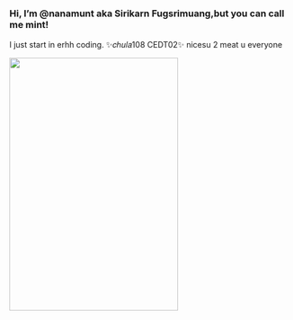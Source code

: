 <h3>Hi, I’m @nanamunt aka Sirikarn Fugsrimuang,but you can call me mint!</h3>

I just start in erhh coding.
✨𝑐ℎ𝑢𝑙𝑎108 CEDT02✨
nicesu 2 meat u everyone
<!---
nanamunt/nanamunt is a ✨ special ✨ repository because its `README.md` (this file) appears on your GitHub profile.
You can click the Preview link to take a look at your changes.
--->
<img src="https://cdns.klimg.com/resized/670x/g/d/i/dinilai_cocok_dengan_konsepnya_10_potret_giselle_aespa_di_era_armageddon_-_cantik_banget/p/giselle_aespa-20240606-007-non_fotografer_kly.jpg"  width="300px;" height="450px">


